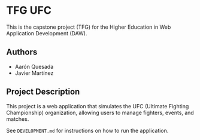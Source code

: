 # TFG UFC

This is the capstone project (TFG) for the Higher Education in Web Application Development (DAW).

## Authors

- Aarón Quesada
- Javier Martínez

## Project Description

This project is a web application that simulates the UFC (Ultimate Fighting Championship) organization, allowing users to manage fighters, events, and matches.

See `DEVELOPMENT.md` for instructions on how to run the application.
